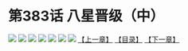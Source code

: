 # 第383话 八星晋级（中）
![](https://mhpic.xiaomingtaiji.net/comic/D/斗破苍穹拆分版/383话/1.jpg-zymk.middle.webp)
![](https://mhpic.xiaomingtaiji.net/comic/D/斗破苍穹拆分版/383话/2.jpg-zymk.middle.webp)
![](https://mhpic.xiaomingtaiji.net/comic/D/斗破苍穹拆分版/383话/3.jpg-zymk.middle.webp)
![](https://mhpic.xiaomingtaiji.net/comic/D/斗破苍穹拆分版/383话/4.jpg-zymk.middle.webp)
![](https://mhpic.xiaomingtaiji.net/comic/D/斗破苍穹拆分版/383话/5.jpg-zymk.middle.webp)
![](https://mhpic.xiaomingtaiji.net/comic/D/斗破苍穹拆分版/383话/6.jpg-zymk.middle.webp)
![](https://mhpic.xiaomingtaiji.net/comic/D/斗破苍穹拆分版/383话/7.jpg-zymk.middle.webp)
[【上一章】](./382.md)
[【目录】](./READMD.md)
[【下一章】](./384.md)

